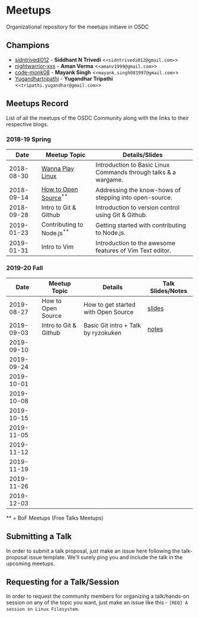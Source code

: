 # Meetups

Organizational repository for the meetups initiave in OSDC

## Champions

- [sidntrivedi012](https://github.com/sidntrivedi012) - **Siddhant N Trivedi** &lt;`<sidntrivedi012@gmail.com>`&gt;
- [nightwarrior-xxx](https://github.com/nightwarrior-xxx) - **Aman Verma** &lt;`<amanv1999@gmail.com>`&gt;
- [code-monk08](https://github.com/code-monk08) - **Mayank Singh** &lt;`<mayank.singh081997@gmail.com>`&gt;
- [Yugandhartripathi](https://github.com/Yugandhartripathi) - **Yugandhar Tripathi** &lt;`<tripathi.yugandhar@gmail.com>`&gt;

## Meetups Record

List of all the meetups of the OSDC Community along with the links to their respective blogs.

### 2018-19 Spring

| Date       | Meetup Topic                                                | Details/Slides                                                  |
| ---------- | ----------------------------------------------------------- | --------------------------------------------------------------- |
| 2018-08-30 | [Wanna Play Linux](https://bit.ly/2NyFacz)                  | Introduction to Basic Linux Commands through talks & a wargame. |
| 2018-09-14 | [How to Open Source](https://bit.ly/2PWTA2Z)<sup>\*\*</sup> | Addressing the know-hows of stepping into open-source.          |
| 2018-09-28 | Intro to Git & Github                                       | Introduction to version control using Git & Github.             |
| 2019-01-23 | Contributing to Node.js<sup>\*\*</sup>                      | Getting started with contributing to Node.js.                   |
| 2019-01-31 | Intro to Vim                                                | Introduction to the awesome features of Vim Text editor.        |

### 2019-20 Fall

| Date       | Meetup Topic          | Details                             | Talk Slides/Notes                |
| ---------- | --------------------- | ----------------------------------- | -------------------------------- |
| 2019-08-27 | How to Open Source    | How to get started with Open Source | [slides](https://bit.ly/2zo4okx) |
| 2019-09-03 | Intro to Git & Github | Basic Git intro + Talk by ryzokuken | [notes](https://kutt.it/pWD3Yq)  |
| 2019-09-10 |                       |                                     |
| 2019-09-24 |                       |                                     |
| 2019-10-01 |                       |                                     |
| 2019-10-08 |                       |                                     |
| 2019-10-15 |                       |                                     |
| 2019-11-05 |                       |                                     |
| 2019-11-12 |                       |                                     |
| 2019-11-19 |                       |                                     |
| 2019-11-26 |                       |                                     |
| 2019-12-03 |                       |                                     |

\*\* = BoF Meetups (Free Talks Meetups)

## Submitting a Talk

In order to submit a talk proposal, just make an issue here following the talk-proposal issue template. We'll surely ping you and include the talk in the upcoming meetups.

## Requesting for a Talk/Session

In order to request the community members for organizing a talk/hands-on session on any of the topic you want, just make an issue like this - `[REQ] A session on Linux Filesystem`.
